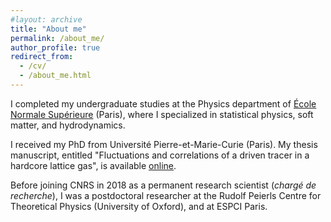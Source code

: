 ```yaml
---
#layout: archive
title: "About me"
permalink: /about_me/
author_profile: true
redirect_from:
  - /cv/
  - /about_me.html
---
```


I completed my undergraduate studies at the Physics department of <a href="https://www.ens.psl.eu/">École Normale Supérieure</a> (Paris), where I specialized in statistical physics, soft matter, and hydrodynamics.

I received my PhD from Université Pierre-et-Marie-Curie (Paris). My thesis manuscript, entitled "Fluctuations and correlations of a driven tracer in a hardcore lattice gas", is available <a href="https://tel.archives-ouvertes.fr/tel-01241215/document">online</a>.

Before joining CNRS in 2018 as a permanent research scientist (*chargé de recherche*), I was a postdoctoral researcher at the Rudolf Peierls Centre for Theoretical Physics (University of Oxford), and at ESPCI Paris.


